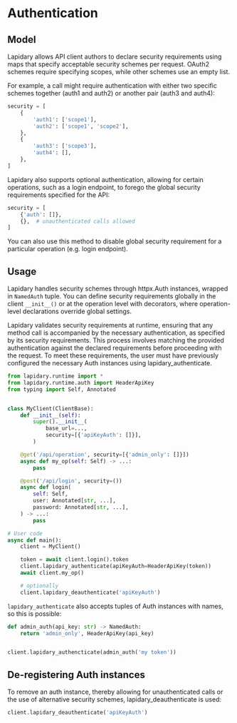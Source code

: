 # Authentication

## Model

Lapidary allows API client authors to declare security requirements using maps that specify acceptable security schemes
per request. OAuth2 schemes require specifying scopes, while other schemes use an empty list.

For example, a call might require authentication with either two specific schemes together (auth1 and auth2) or another
pair (auth3 and auth4):

```python
security = [
    {
        'auth1': ['scope1'],
        'auth2': ['scope1', 'scope2'],
    },
    {
        'auth3': ['scope3'],
        'auth4': [],
    },
]
```

Lapidary also supports optional authentication, allowing for certain operations, such as a login endpoint, to forego the
global security requirements specified for the API:

```python
security = [
    {'auth': []},
    {},  # unauthenticated calls allowed
]
```

You can also use this method to disable global security requirement for a particular operation (e.g. login endpoint).

## Usage

Lapidary handles security schemes through httpx.Auth instances, wrapped in `NamedAuth` tuple.
You can define security requirements globally in the client `__init__()` or at the operation level with decorators, where
operation-level declarations override global settings.

Lapidary validates security requirements at runtime, ensuring that any method call is accompanied by the necessary
authentication, as specified by its security requirements. This process involves matching the provided authentication
against the declared requirements before proceeding with the request. To meet these requirements, the user must have
previously configured the necessary Auth instances using lapidary_authenticate.

```python
from lapidary.runtime import *
from lapidary.runtime.auth import HeaderApiKey
from typing import Self, Annotated


class MyClient(ClientBase):
    def __init__(self):
        super().__init__(
            base_url=...,
            security=[{'apiKeyAuth': []}],
        )

    @get('/api/operation', security=[{'admin_only': []}])
    async def my_op(self: Self) -> ...:
        pass

    @post('/api/login', security=())
    async def login(
        self: Self,
        user: Annotated[str, ...],
        password: Annotated[str, ...],
    ) -> ...:
        pass

# User code
async def main():
    client = MyClient()

    token = await client.login().token
    client.lapidary_authenticate(apiKeyAuth=HeaderApiKey(token))
    await client.my_op()

    # optionally
    client.lapidary_deauthenticate('apiKeyAuth')
```

`lapidary_authenticate` also accepts tuples of Auth instances with names, so this is possible:

```python
def admin_auth(api_key: str) -> NamedAuth:
    return 'admin_only', HeaderApiKey(api_key)


client.lapidary_authencticate(admin_auth('my token'))
```

## De-registering Auth instances

To remove an auth instance, thereby allowing for unauthenticated calls or the use of alternative security schemes,
lapidary_deauthenticate is used:

```python
client.lapidary_deauthenticate('apiKeyAuth')
```
